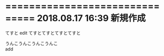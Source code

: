 ===============================
2018.08.17 16:39 新規作成  
===============================

てすと edit  てすとてすとてすとてすと  

うんこうんこうんこうんこ  
add

